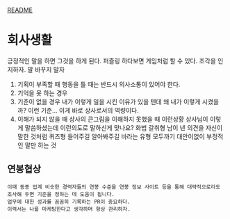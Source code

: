 [README](../README.md)

# 회사생활


긍정적인 말을 하면 그것을 하게 된다.
퍼즐링 하다보면 게임처럼 할 수 있다.
조각을 인지하자.
말 바꾸지 말자
1. 기획이 부족할 때
행동을 틀 때는 반드시 의사소통이 있어야 한다.
1. 기억을 못 하는 경우
2. 기준이 없을 경우
내가 이렇게 일을 시킨 이유가 있을 텐데 왜 내가 이렇게 시켰을까? 이런 기준... 이게 바로 상사로서의 역량이다.
1. 이해가 되지 않을 때
상사의 큰그림을 이해하지 못했을 때 이런상황
상사님이 이렇게 말씀하셨는데 이런의도로 말하신게 맞나요?
화법
갈취형
     남이 낸 의견을 자신이 말한 것처럼
퀴즈형
     들어주길 알아봐주길 바라는 유형
모두까기
대안이없이 부정적인 말만 하는 것

## 연봉협상
    이때 동종 업계 비슷한 경력자들의 연봉 수준을 연봉 정보 사이트 등을 통해 대략적으로라도 조사해 두면 기준을 정하는 데 도움이 됩니다.
    업무에 대한 성과를 꼼꼼히 기록하는 PR이 중요하다.
    이력서는 나를 마케팅한다고 생각하며 항상 관리하자.